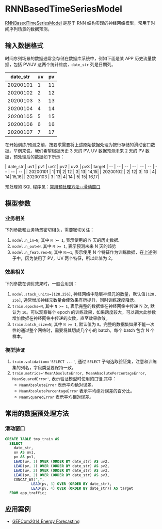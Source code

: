 # RNNBasedTimeSeriesModel

[RNNBasedTimeSeriesModel](https://github.com/sql-machine-learning/models/blob/develop/sqlflow_models/rnn_based_time_series.py) 是基于 RNN 结构实现的神经网络模型，常用于时间序列场景的数据预测。

## 输入数据格式

时间序列场景的数据通常会存储在数据库系统中，例如下面是某 APP 历史流量数据，包括 PV/UV 这两个统计维度，`date_str` 列是日期列。

|date_str| uv| pv|
| -- | -- | -- |
|20200101| 1| 11|
|20200102 | 2 | 12 |
|20200103 | 3 | 13 |
|20200104 | 4 | 14 |
|20200105 | 5 | 15 |
|20200106 | 6 | 16 |
|20200107 | 7 | 17 |

在开始训练/预测之前，按要求需要将上述原始数据处理为按行存储的滑动窗口数据。举例来说，我们希望根据历史 3 天的 PV, UV 数据预测未来 2 天的 PV 数据，预处理后的数据如下所示：

| date_str | uv1 | pv1 | uv2 | pv2 | uv3 | pv3 | target
| -- | -- | -- | -- | -- | -- | -- | -- | -- |
| 20200101 | 1| 11| 2| 12 | 3| 13| 14,15|
| 20200102 | 2| 12| 3| 13 | 4| 14| 15,16|
| 20200103 | 3| 13| 4| 14 | 5| 15| 16,17|

预处理的 SQL 程序见：[常用预处理方法--滑动窗口](#滑动窗口)

## 模型参数

### 业务相关

下列参数和业务场景密切相关，需要密切关注：

1. `model.n_in=N`, 其中 `N >= 1`, 表示使用的 N 天的历史数据.
1. `model.n_out=N`, 其中 `N >= 1`, 表示预测未来 N 天的趋势
1. `model.n_features=N`, 其中 `N>=1`, 表示使用 N 个特征作为训练数据，在[上述](#输入数据格式)例子中，因为使用了 PV，UV 两个特征，所以此值为 2。

### 效果相关

下列参数在调优效果时，一般会用到：

1. `model.stack_units=[128,256]`, 神经网络中隐层神经元的数量，默认值`[128, 256]`, 通常增加神经元数量会使效果有所提升，同时训练速度降低。
1. `train.epochs=N`, 其中 `N >= 1`, 表示完整的数据集在神经网络中传递 N 次, 默认为 `10`。可以观察每个 epoch 的训练效果，如果跨度较大，可以调大此参数增加数据在神经网络中传递的次数，直至效果收敛。
1. `train.batch_size=N`, 其中 `N >= 1`, 默认值为 `8`。完整的数据集如果不能一次性的通过整个网络时，需要将其切成几个小的 batch，每个 batch 包含 N 个样本。

### 模型验证

1. `train.validation='SELECT ...'`, 通过 `SELECT` 子句选取验证集，注意和训练集的列名，字段类型要保持一致。
1. `train.metrics='MeanAbsoluteError, MeanAbsolutePercentageError, MeanSquaredError'`, 表示验证模型时使用的口径,其中：
    - `MeanAbsoluteError` 表示平均绝对误差。
    - `MeanAbsolutePercentageError` 表示平均绝对误差的百分比。
    - `MeanSquaredError` 表示平均相对误差。

## 常用的数据预处理方法

### 滑动窗口

``` sql
CREATE TABLE tmp_train AS
  SELECT
    date_str,
    uv AS uv1,
    pv AS pv1,
    LEAD(uv, 1) OVER (ORDER BY date_str) AS uv2,
    LEAD(pv, 1) OVER (ORDER BY date_str) AS pv2,
    LEAD(uv, 2) OVER (ORDER BY date_str) AS uv3,
    LEAD(pv, 2) OVER (ORDER BY date_str) AS pv3,
    CONCAT_WS(",",
            LEAD(pv, 3) OVER (ORDER BY date_str),
            LEAD(pv, 4) OVER (ORDER BY date_str)) AS target
  FROM app_traffic;
```

## 应用案例

- [GEFCom2014 Energy Forecasting](/doc/tutorial/energe_lstmbasedtimeseries.md)